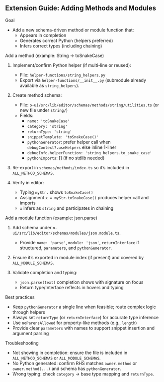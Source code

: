 ## Extension Guide: Adding Methods and Modules

Goal

- Add a new schema-driven method or module function that:
  - Appears in completion
  - Generates correct Python (helpers preferred)
  - Infers correct types (including chaining)

Add a method (example: String → toSnakeCase)

1) Implement/confirm Python helper (if multi-line or reused):
   - File: `helper-functions/string_helpers.py`
   - Export via `helper-functions/__init__.py` (submodule already available as `string_helpers`).

2) Create method schema:
   - File: `o-ui/src/lib/editor/schemas/methods/string/utilities.ts` (or new file under `string/`)
   - Fields:
     - `name: 'toSnakeCase'`
     - `category: 'string'`
     - `returnType: 'string'`
     - `snippetTemplate: 'toSnakeCase()'`
     - `pythonGenerator`: prefer helper call when `debugContext?.useHelpers` else inline 1-liner
     - `debugInfo.helperFunction: 'string_helpers.to_snake_case'`
     - `pythonImports`: [] (if no stdlib needed)

3) Re-export in `schemas/methods/index.ts` so it’s included in `ALL_METHOD_SCHEMAS`.

4) Verify in editor:
   - Typing `myStr.` shows `toSnakeCase()`
   - Assignment `x = myStr.toSnakeCase()` produces helper call and imports
   - `x` infers as `string` and participates in chaining

Add a module function (example: json.parse)

1) Add schema under `o-ui/src/lib/editor/schemas/modules/json.module.ts`.
   - Provide `name: 'parse'`, `module: 'json'`, `returnInterface` if structured, `parameters`, and `pythonGenerator`.

2) Ensure it’s exported in module index (if present) and covered by `ALL_MODULE_SCHEMAS`.

3) Validate completion and typing:
   - `json.parse(text)` completion shows with signature on focus
   - Return type/Interface reflects in hovers and typing

Best practices

- Keep `pythonGenerator` a single line when feasible; route complex logic through helpers
- Always set `returnType` (or `returnInterface`) for accurate type inference
- Use `noParensAllowed` for property-like methods (e.g., `length`)
- Provide clear `parameters` with names to support snippet insertion and argument parsing

Troubleshooting

- Not showing in completion: ensure the file is included in `ALL_METHOD_SCHEMAS` or `ALL_MODULE_SCHEMAS`.
- No Python generated: confirm RHS matches `owner.method` or `owner.method(...)` and schema has `pythonGenerator`.
- Wrong typing: check `category` → base type mapping and `returnType`.


